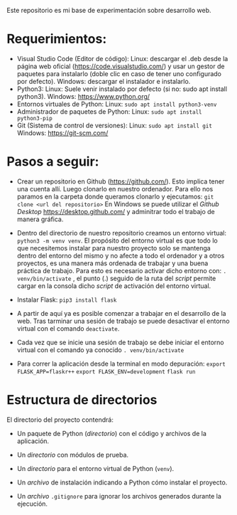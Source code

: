 Este repositorio es mi base de experimentación sobre desarrollo web.

# Requerimientos:

* Visual Studio Code (Editor de código):
    Linux: descargar el .deb desde la página web oficial (https://code.visualstudio.com/) y usar un gestor de paquetes para instalarlo (doble clic en caso de tener uno configurado por defecto).
    Windows: descargar el instalador e instalarlo.
* Python3:
    Linux: Suele venir instalado por defecto (si no: sudo apt install python3).
    Windows: https://www.python.org/
* Entornos virtuales de Python:
    Linux: `sudo apt install python3-venv`
* Administrador de paquetes de Python:
    Linux: `sudo apt install python3-pip`
* Git (Sistema de control de versiones):
    Linux: `sudo apt install git`
    Windows: https://git-scm.com/


# Pasos a seguir:

* Crear un repositorio en Github (https://github.com/). Esto implica tener una cuenta allí. Luego clonarlo en nuestro ordenador. Para ello nos paramos en la carpeta donde queramos clonarlo y ejecutamos: `git clone <url del repositorio>`
En Windows se puede utilizar el *Github Desktop* https://desktop.github.com/ y adminitrar todo el trabajo de manera gráfica.

* Dentro del directorio de nuestro repositorio creamos un entorno virtual: `python3 -m venv venv`. El propósito del entorno virtual es que todo lo que necesitemos instalar para nuestro proyecto solo se mantenga dentro del entorno del mismo y no afecte a todo el ordenador y a otros proyectos, es una manera más ordenada de trabajar y una buena práctica de trabajo. Para esto es necesario activar dicho entorno con: `. venv/bin/activate` , el punto (.) seguido de la ruta del *script* permite cargar en la consola dicho *script* de activación del entorno virtual.

* Instalar Flask: `pip3 install flask`

* A partir de aquí ya es posible comenzar a trabajar en el desarrollo de la web. Tras tarminar una sesión de trabajo se puede desactivar el entorno virtual con el comando `deactivate`.
  
* Cada vez que se inicie una sesión de trabajo se debe iniciar el entorno virtual con el comando ya conocido `. venv/bin/activate`

* Para correr la aplicación desde la terminal en modo depuración:
    `export FLASK_APP=flaskr++`
    `export FLASK_ENV=development`
    `flask run`

# Estructura de directorios

El directorio del proyecto contendrá:

* Un paquete de Python (_directorio_) con el código y archivos de la aplicación.
  
* Un _directorio_ con módulos de prueba.
  
* Un _directorio_ para el entorno virtual de Python (`venv`).
  
* Un _archivo_ de instalación indicando a Python cómo instalar el proyecto.

* Un _archivo_ `.gitignore` para ignorar los archivos generados durante la ejecución.